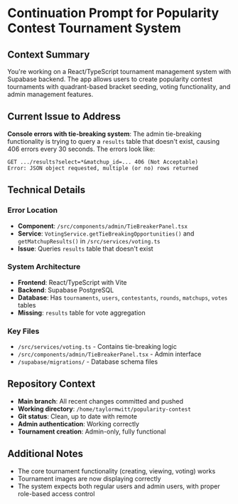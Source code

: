 # Continuation Prompt for Popularity Contest Tournament System

## Context Summary
You're working on a React/TypeScript tournament management system with Supabase backend. The app allows users to create popularity contest tournaments with quadrant-based bracket seeding, voting functionality, and admin management features.

## Current Issue to Address
**Console errors with tie-breaking system**: The admin tie-breaking functionality is trying to query a `results` table that doesn't exist, causing 406 errors every 30 seconds. The errors look like:

```
GET .../results?select=*&matchup_id=... 406 (Not Acceptable)
Error: JSON object requested, multiple (or no) rows returned
```

## Technical Details

### Error Location
- **Component**: `/src/components/admin/TieBreakerPanel.tsx`
- **Service**: `VotingService.getTieBreakingOpportunities()` and `getMatchupResults()` in `/src/services/voting.ts`
- **Issue**: Queries `results` table that doesn't exist

### System Architecture
- **Frontend**: React/TypeScript with Vite
- **Backend**: Supabase PostgreSQL 
- **Database**: Has `tournaments`, `users`, `contestants`, `rounds`, `matchups`, `votes` tables
- **Missing**: `results` table for vote aggregation

### Key Files
- `/src/services/voting.ts` - Contains tie-breaking logic
- `/src/components/admin/TieBreakerPanel.tsx` - Admin interface
- `/supabase/migrations/` - Database schema files

## Repository Context
- **Main branch**: All recent changes committed and pushed
- **Working directory**: `/home/taylormwitt/popularity-contest`
- **Git status**: Clean, up to date with remote
- **Admin authentication**: Working correctly
- **Tournament creation**: Admin-only, fully functional

## Additional Notes
- The core tournament functionality (creating, viewing, voting) works
- Tournament images are now displaying correctly 
- The system expects both regular users and admin users, with proper role-based access control